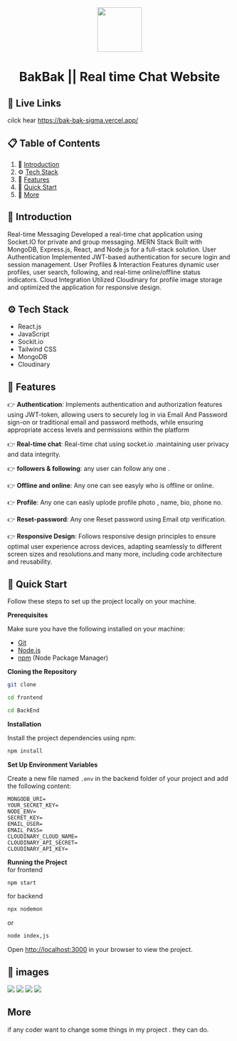 <div align="center">
 <img src="https://github.com/user-attachments/assets/c3344870-0b71-4d74-9b50-3857945a56d4" style="height:100px" /> 
</div>

<h1 align="center">BakBak || Real time Chat Website</h1>

## <a name="links">🔗 Live Links</a>
   cilck hear https://bak-bak-sigma.vercel.app/

## 📋 <a name="table">Table of Contents</a>

1. 🤖 [Introduction](#introduction)
2. ⚙️ [Tech Stack](#tech-stack)
3. 🔋 [Features](#features)
4. 🤸 [Quick Start](#quick-start)
5. 🚀 [More](#more)

## <a name="introduction">🤖 Introduction</a>

 Real-time Messaging Developed a real-time chat application using 
Socket.IO for private and group messaging.
 MERN Stack Built with MongoDB, Express.js, React, and Node.js for a 
full-stack solution.
 User Authentication Implemented JWT-based authentication for 
secure login and session management.
 User Profiles & Interaction Features dynamic user profiles, user search, 
following, and real-time online/offline status indicators.
 Cloud Integration Utilized Cloudinary for profile image storage and 
optimized the application for responsive design.


## <a name="tech-stack">⚙️ Tech Stack</a>

- React.js
- JavaScript 
- Sockit.io
- Tailwind CSS
- MongoDB
- Cloudinary

## <a name="features">🔋 Features</a>


👉 **Authentication**: Implements authentication and authorization features using JWT-token, allowing users to securely log in via Email And Password sign-on or traditional email and password methods, while ensuring appropriate access levels and permissions within the platform

👉 **Real-time chat**: Real-time chat using socket.io .maintaining user privacy and data integrity.

👉 **followers & following**: any user can follow any one .

👉 **Offline and online**: Any one can see easyly who is offline or online.

👉 **Profile**: Any one can easly uplode profile photo , name, bio, phone no.

👉 **Reset-password**: Any one Reset password using Email otp verification.

👉 **Responsive Design**: Follows responsive design principles to ensure optimal user experience across devices, adapting seamlessly to different screen sizes and resolutions.and many more, including code architecture and reusability. 


## <a name="quick-start">🤸 Quick Start</a>

Follow these steps to set up the project locally on your machine.

**Prerequisites**

Make sure you have the following installed on your machine:

- [Git](https://git-scm.com/)
- [Node.js](https://nodejs.org/en)
- [npm](https://www.npmjs.com/) (Node Package Manager)

**Cloning the Repository**

```bash
git clone 
```
```bash
cd frontend 
```
```bash
cd BackEnd 
```

**Installation**

Install the project dependencies using npm:

```bash
npm install
```

**Set Up Environment Variables**

Create a new file named `.env` in the backend folder of your project and add the following content:

```env
MONGODB_URI=
YOUR_SECRET_KEY=
NODE_ENV=
SECRET_KEY=
EMAIL_USER=
EMAIL_PASS=
CLOUDINARY_CLOUD_NAME=
CLOUDINARY_API_SECRET=
CLOUDINARY_API_KEY=
```



**Running the Project** <br/>
for frontend 
```bash
npm start
```
for backend
```bash
npx nodemon 
```
or
```bash
node index,js
```

Open [http://localhost:3000](http://localhost:3000) in your browser to view the project.

## <a name="more">🚀 images</a>
<img src="https://github.com/user-attachments/assets/438d8856-f59b-40b9-b9ec-6a0125293594"/>
<img src="https://github.com/user-attachments/assets/1ecf23fc-c01a-4f36-abce-e078ecd73542"/>
<img src="https://github.com/user-attachments/assets/72633bac-b6a9-4fc4-9126-d97bf567d6c9"/>
<img src="https://github.com/user-attachments/assets/4c3e27eb-2acf-4d45-975c-a75abfa15245"/>

## <a name="more"> More</a>

if any coder want to change some things in my project . they can do.
